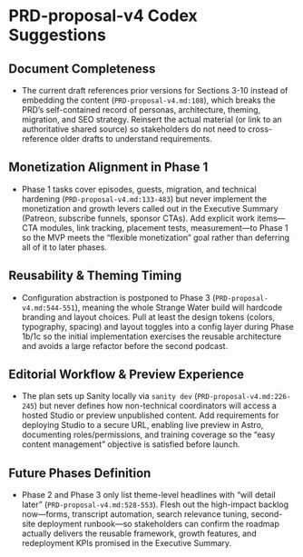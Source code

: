 # PRD-proposal-v4 Codex Suggestions

## Document Completeness
- The current draft references prior versions for Sections 3-10 instead of embedding the content (`PRD-proposal-v4.md:108`), which breaks the PRD’s self-contained record of personas, architecture, theming, migration, and SEO strategy. Reinsert the actual material (or link to an authoritative shared source) so stakeholders do not need to cross-reference older drafts to understand requirements.

## Monetization Alignment in Phase 1
- Phase 1 tasks cover episodes, guests, migration, and technical hardening (`PRD-proposal-v4.md:133-483`) but never implement the monetization and growth levers called out in the Executive Summary (Patreon, subscribe funnels, sponsor CTAs). Add explicit work items—CTA modules, link tracking, placement tests, measurement—to Phase 1 so the MVP meets the “flexible monetization” goal rather than deferring all of it to later phases.

## Reusability & Theming Timing
- Configuration abstraction is postponed to Phase 3 (`PRD-proposal-v4.md:544-551`), meaning the whole Strange Water build will hardcode branding and layout choices. Pull at least the design tokens (colors, typography, spacing) and layout toggles into a config layer during Phase 1b/1c so the initial implementation exercises the reusable architecture and avoids a large refactor before the second podcast.

## Editorial Workflow & Preview Experience
- The plan sets up Sanity locally via `sanity dev` (`PRD-proposal-v4.md:226-245`) but never defines how non-technical coordinators will access a hosted Studio or preview unpublished content. Add requirements for deploying Studio to a secure URL, enabling live preview in Astro, documenting roles/permissions, and training coverage so the “easy content management” objective is satisfied before launch.

## Future Phases Definition
- Phase 2 and Phase 3 only list theme-level headlines with “will detail later” (`PRD-proposal-v4.md:528-553`). Flesh out the high-impact backlog now—forms, transcript automation, search relevance tuning, second-site deployment runbook—so stakeholders can confirm the roadmap actually delivers the reusable framework, growth features, and redeployment KPIs promised in the Executive Summary.
